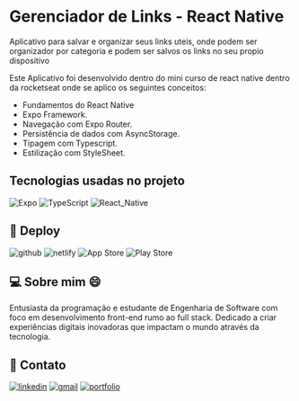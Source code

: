 # Gerenciador de Links - React Native

Aplicativo para salvar e organizar seus links uteis, onde podem ser organizador por categoria e podem ser salvos os links no seu propio dispositivo

Este Aplicativo foi desenvolvido dentro do mini curso de react native dentro da rocketseat onde se aplico os seguintes conceitos: 

 - Fundamentos do React Native
 - Expo Framework.
 - Navegação com Expo Router.
 - Persistência de dados com AsyncStorage.
 - Tipagem com Typescript.
 - Estilização com StyleSheet.




##  Tecnologias usadas no projeto

![Expo](https://img.shields.io/badge/expo-1C1E24?style=for-the-badge&logo=expo&logoColor=#D04A37)
![TypeScript](https://img.shields.io/badge/TypeScript-007ACC?style=for-the-badge&logo=typescript&logoColor=white)
![React_Native](https://img.shields.io/badge/React_Native-20232A?style=for-the-badge&logo=react&logoColor=61DAFB)





## 🔗 Deploy 

![github](https://img.shields.io/badge/github-000000?style=for-the-badge&logo=github&logoColor=white)
![netlify](https://img.shields.io/badge/Netlify-00C7B7?style=for-the-badge&logo=netlify&logoColor=white)
![App Store](https://img.shields.io/badge/App_Store-0D96F6?style=for-the-badge&logo=app-store&logoColor=white)
![Play Store](https://img.shields.io/badge/Google_Play-414141?style=for-the-badge&logo=google-play&logoColor=white)


## 💻 Sobre mim 😄
 Entusiasta da programação e estudante de Engenharia de Software com foco em        desenvolvimento front-end rumo ao full stack. Dedicado a criar experiências digitais inovadoras que impactam o mundo através da tecnologia.

## 🔗 Contato 

[![linkedin](https://img.shields.io/badge/linkedin-0A66C2?style=for-the-badge&logo=linkedin&logoColor=white)](https://www.linkedin.com/in/jose-martinez-352032222/)
[![gmail](https://img.shields.io/badge/Gmail-D14836?style=for-the-badge&logo=gmail&logoColor=white)](https://mailto:juniorjose1925@gmail.com)
[![portfolio](https://img.shields.io/badge/Jose.Dev-0A0A0A?style=for-the-badge&logo=MyWeb&logoColor=whit)](https://my-portfolio-jose-martinez.netlify.app/)
